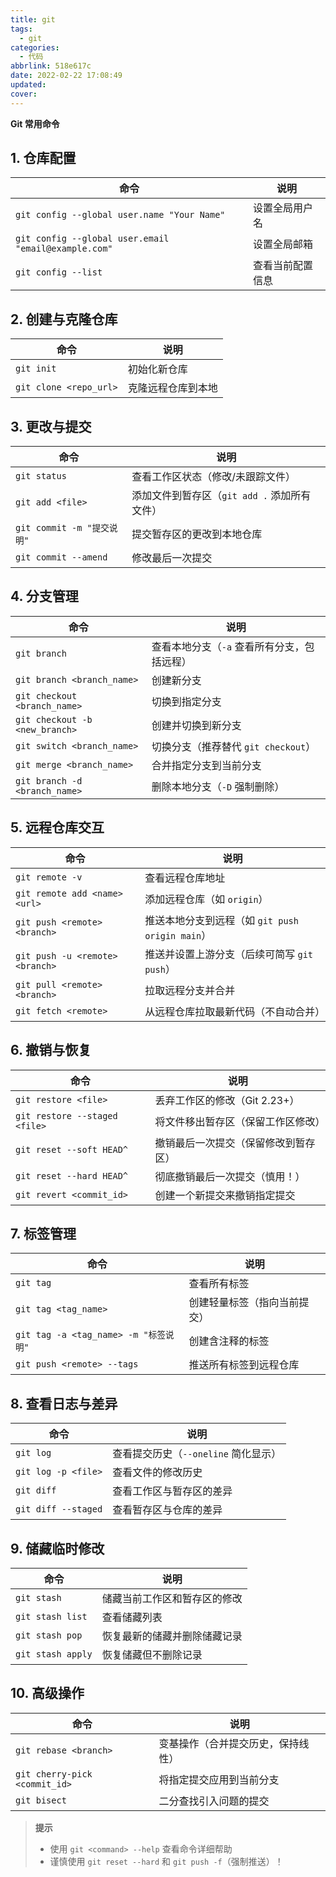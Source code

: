 ```yaml
---
title: git
tags:
  - git
categories:
  - 代码
abbrlink: 518e617c
date: 2022-02-22 17:08:49
updated: 
cover:
---
```


**Git 常用命令**

## 1. 仓库配置

| 命令 | 说明 |
|------|------|
| `git config --global user.name "Your Name"` | 设置全局用户名 |
| `git config --global user.email "email@example.com"` | 设置全局邮箱 |
| `git config --list` | 查看当前配置信息 |

## 2. 创建与克隆仓库

| 命令 | 说明 |
|------|------|
| `git init` | 初始化新仓库 |
| `git clone <repo_url>` | 克隆远程仓库到本地 |

## 3. 更改与提交

| 命令 | 说明 |
|------|------|
| `git status` | 查看工作区状态（修改/未跟踪文件） |
| `git add <file>` | 添加文件到暂存区（`git add .` 添加所有文件） |
| `git commit -m "提交说明"` | 提交暂存区的更改到本地仓库 |
| `git commit --amend` | 修改最后一次提交 |

## 4. 分支管理

| 命令 | 说明 |
|------|------|
| `git branch` | 查看本地分支（`-a` 查看所有分支，包括远程） |
| `git branch <branch_name>` | 创建新分支 |
| `git checkout <branch_name>` | 切换到指定分支 |
| `git checkout -b <new_branch>` | 创建并切换到新分支 |
| `git switch <branch_name>` | 切换分支（推荐替代 `git checkout`） |
| `git merge <branch_name>` | 合并指定分支到当前分支 |
| `git branch -d <branch_name>` | 删除本地分支（`-D` 强制删除） |

## 5. 远程仓库交互

| 命令 | 说明 |
|------|------|
| `git remote -v` | 查看远程仓库地址 |
| `git remote add <name> <url>` | 添加远程仓库（如 `origin`） |
| `git push <remote> <branch>` | 推送本地分支到远程（如 `git push origin main`） |
| `git push -u <remote> <branch>` | 推送并设置上游分支（后续可简写 `git push`） |
| `git pull <remote> <branch>` | 拉取远程分支并合并 |
| `git fetch <remote>` | 从远程仓库拉取最新代码（不自动合并） |

## 6. 撤销与恢复

| 命令 | 说明 |
|------|------|
| `git restore <file>` | 丢弃工作区的修改（Git 2.23+） |
| `git restore --staged <file>` | 将文件移出暂存区（保留工作区修改） |
| `git reset --soft HEAD^` | 撤销最后一次提交（保留修改到暂存区） |
| `git reset --hard HEAD^` | 彻底撤销最后一次提交（慎用！） |
| `git revert <commit_id>` | 创建一个新提交来撤销指定提交 |

## 7. 标签管理

| 命令 | 说明 |
|------|------|
| `git tag` | 查看所有标签 |
| `git tag <tag_name>` | 创建轻量标签（指向当前提交） |
| `git tag -a <tag_name> -m "标签说明"` | 创建含注释的标签 |
| `git push <remote> --tags` | 推送所有标签到远程仓库 |

## 8. 查看日志与差异

| 命令 | 说明 |
|------|------|
| `git log` | 查看提交历史（`--oneline` 简化显示） |
| `git log -p <file>` | 查看文件的修改历史 |
| `git diff` | 查看工作区与暂存区的差异 |
| `git diff --staged` | 查看暂存区与仓库的差异 |

## 9. 储藏临时修改

| 命令 | 说明 |
|------|------|
| `git stash` | 储藏当前工作区和暂存区的修改 |
| `git stash list` | 查看储藏列表 |
| `git stash pop` | 恢复最新的储藏并删除储藏记录 |
| `git stash apply` | 恢复储藏但不删除记录 |

## 10. 高级操作

| 命令 | 说明 |
|------|------|
| `git rebase <branch>` | 变基操作（合并提交历史，保持线性） |
| `git cherry-pick <commit_id>` | 将指定提交应用到当前分支 |
| `git bisect` | 二分查找引入问题的提交 |

> **提示**  
> - 使用 `git <command> --help` 查看命令详细帮助  
> - 谨慎使用 `git reset --hard` 和 `git push -f`（强制推送）！
